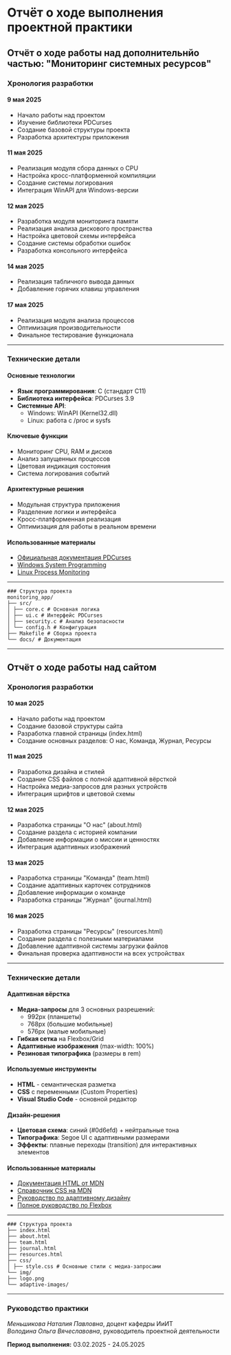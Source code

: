 # Отчёт о ходе выполнения проектной практики

## Отчёт о ходе работы над дополнительнйо частью: "Мониторинг системных ресурсов"

### Хронология разработки

#### 9 мая 2025
- Начало работы над проектом
- Изучение библиотеки PDCurses
- Создание базовой структуры проекта
- Разработка архитектуры приложения

#### 11 мая 2025
- Реализация модуля сбора данных о CPU
- Настройка кросс-платформенной компиляции
- Создание системы логирования
- Интеграция WinAPI для Windows-версии

#### 12 мая 2025
- Разработка модуля мониторинга памяти
- Реализация анализа дискового пространства
- Настройка цветовой схемы интерфейса
- Создание системы обработки ошибок
- Разработка консольного интерфейса

#### 14 мая 2025
- Реализация табличного вывода данных
- Добавление горячих клавиш управления

#### 17 мая 2025
- Реализация модуля анализа процессов
- Оптимизация производительности
- Финальное тестирование функционала

---

### Технические детали

#### Основные технологии
- **Язык программирования**: C (стандарт C11)
- **Библиотека интерфейса**: PDCurses 3.9
- **Системные API**:
  - Windows: WinAPI (Kernel32.dll)
  - Linux: работа с /proc и sysfs

#### Ключевые функции
- Мониторинг CPU, RAM и дисков
- Анализ запущенных процессов
- Цветовая индикация состояния
- Система логирования событий

#### Архитектурные решения
- Модульная структура приложения
- Разделение логики и интерфейса
- Кросс-платформенная реализация
- Оптимизация для работы в реальном времени

#### Использованные материалы
- [Официальная документация PDCurses](https://pdcurses.org/docs.html)
- [Windows System Programming](https://learn.microsoft.com/en-us/windows/win32/api/)
- [Linux Process Monitoring](https://www.kernel.org/doc/html/latest/filesystems/proc.html)

---
```
### Структура проекта
monitoring_app/
├── src/
│ ├── core.c # Основная логика
│ ├── ui.c # Интерфейс PDCurses
│ ├── security.c # Анализ безопасности
│ └── config.h # Конфигурация
├── Makefile # Сборка проекта
└── docs/ # Документация
```
---


## Отчёт о ходе работы над сайтом

### Хронология разработки

#### 10 мая 2025
- Начало работы над проектом
- Создание базовой структуры сайта
- Разработка главной страницы (index.html)
- Создание основных разделов: О нас, Команда, Журнал, Ресурсы

#### 11 мая 2025
- Разработка дизайна и стилей
- Создание CSS файлов с полной адаптивной вёрсткой
- Настройка медиа-запросов для разных устройств
- Интеграция шрифтов и цветовой схемы

#### 12 мая 2025
- Разработка страницы "О нас" (about.html)
- Создание раздела с историей компании
- Добавление информации о миссии и ценностях
- Интеграция адаптивных изображений

#### 13 мая 2025
- Разработка страницы "Команда" (team.html)
- Создание адаптивных карточек сотрудников
- Добавление информации о команде
- Разработка страницы "Журнал" (journal.html)

#### 16 мая 2025
- Разработка страницы "Ресурсы" (resources.html)
- Создание раздела с полезными материалами
- Добавление адаптивной системы загрузки файлов
- Финальная проверка адаптивности на всех устройствах

---

### Технические детали

#### Адаптивная вёрстка
- **Медиа-запросы** для 3 основных разрешений:
  - 992px (планшеты)
  - 768px (большие мобильные)
  - 576px (малые мобильные)
- **Гибкая сетка** на Flexbox/Grid
- **Адаптивные изображения** (max-width: 100%)
- **Резиновая типографика** (размеры в rem)

#### Используемые инструменты
- **HTML** - семантическая разметка
- **CSS** с переменными (Custom Properties)
- **Visual Studio Code** - основной редактор

#### Дизайн-решения
- **Цветовая схема**: синий (#0d6efd) + нейтральные тона
- **Типографика**: Segoe UI с адаптивными размерами
- **Эффекты**: плавные переходы (transition) для интерактивных элементов

#### Использованные материалы
- [Документация HTML от MDN](https://developer.mozilla.org/ru/docs/Web/HTML)
- [Справочник CSS на MDN](https://developer.mozilla.org/ru/docs/Web/CSS)
- [Руководство по адаптивному дизайну](https://web.dev/responsive-web-design-basics/)
- [Полное руководство по Flexbox](https://css-tricks.com/snippets/css/a-guide-to-flexbox/)

---
```
### Структура проекта
├── index.html
├── about.html
├── team.html
├── journal.html
├── resources.html
├── css/
│ ├── style.css # Основные стили с медиа-запросами
└── img/
├── logo.png
└── adaptive-images/

```
---

### Руководство практики
*Меньшикова Наталия Павловна*, доцент кафедры ИиИТ  
*Володина Ольга Вячеславовна*, руководитель проектной деятельности

**Период выполнения:** 03.02.2025 - 24.05.2025